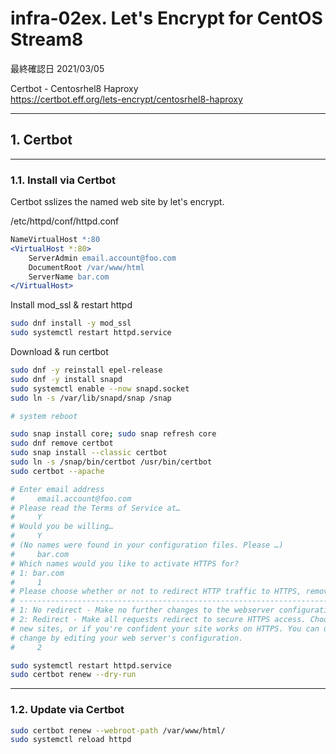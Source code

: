 # infra-02ex. Let's Encrypt for CentOS Stream8

最終確認日 2021/03/05

Certbot - Centosrhel8 Haproxy  
https://certbot.eff.org/lets-encrypt/centosrhel8-haproxy

________________________________________
## 1. Certbot
________________________________________
### 1.1. Install via Certbot

Certbot sslizes the named web site by let's encrypt.

/etc/httpd/conf/httpd.conf

```apache
NameVirtualHost *:80
<VirtualHost *:80>
    ServerAdmin email.account@foo.com
    DocumentRoot /var/www/html
    ServerName bar.com
</VirtualHost>
```

Install mod_ssl & restart httpd

```bash
sudo dnf install -y mod_ssl
sudo systemctl restart httpd.service
```

Download & run certbot

```bash
sudo dnf -y reinstall epel-release
sudo dnf -y install snapd
sudo systemctl enable --now snapd.socket
sudo ln -s /var/lib/snapd/snap /snap

# system reboot

sudo snap install core; sudo snap refresh core
sudo dnf remove certbot
sudo snap install --classic certbot
sudo ln -s /snap/bin/certbot /usr/bin/certbot
sudo certbot --apache

# Enter email address
#     email.account@foo.com
# Please read the Terms of Service at…
#     Y
# Would you be willing…
#     Y
# (No names were found in your configuration files. Please …)
#     bar.com
# Which names would you like to activate HTTPS for?
# 1: bar.com
#     1
# Please choose whether or not to redirect HTTP traffic to HTTPS, removing HTTP access.
# -------------------------------------------------------------------------------
# 1: No redirect - Make no further changes to the webserver configuration.
# 2: Redirect - Make all requests redirect to secure HTTPS access. Choose this for
# new sites, or if you're confident your site works on HTTPS. You can undo this
# change by editing your web server's configuration.
#     2

sudo systemctl restart httpd.service
sudo certbot renew --dry-run
```

________________________________________
### 1.2. Update via Certbot

```bash
sudo certbot renew --webroot-path /var/www/html/
sudo systemctl reload httpd
```